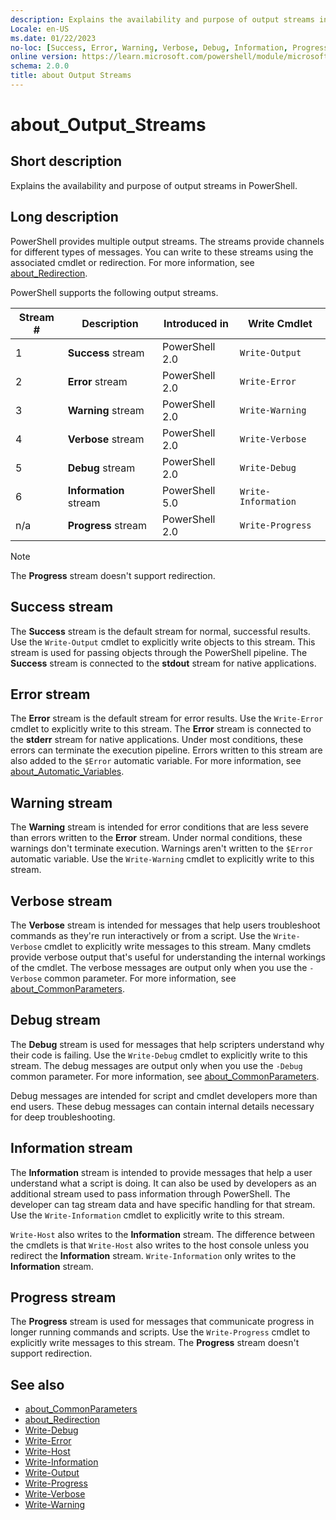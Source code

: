 ```yaml
---
description: Explains the availability and purpose of output streams in PowerShell.
Locale: en-US
ms.date: 01/22/2023
no-loc: [Success, Error, Warning, Verbose, Debug, Information, Progress]
online version: https://learn.microsoft.com/powershell/module/microsoft.powershell.core/about/about_output_streams?view=powershell-7.5&WT.mc_id=ps-gethelp
schema: 2.0.0
title: about Output Streams
---
```

# about_Output_Streams

## Short description
Explains the availability and purpose of output streams in PowerShell.

## Long description

PowerShell provides multiple output streams. The streams provide channels for
different types of messages. You can write to these streams using the
associated cmdlet or redirection. For more information, see
[about_Redirection][03].

PowerShell supports the following output streams.

| Stream # |      Description       | Introduced in  |    Write Cmdlet     |
| -------- | ---------------------- | -------------- | ------------------- |
| 1        | **Success** stream     | PowerShell 2.0 | `Write-Output`      |
| 2        | **Error** stream       | PowerShell 2.0 | `Write-Error`       |
| 3        | **Warning** stream     | PowerShell 2.0 | `Write-Warning`     |
| 4        | **Verbose** stream     | PowerShell 2.0 | `Write-Verbose`     |
| 5        | **Debug** stream       | PowerShell 2.0 | `Write-Debug`       |
| 6        | **Information** stream | PowerShell 5.0 | `Write-Information` |
| n/a      | **Progress** stream    | PowerShell 2.0 | `Write-Progress`    |

> [!NOTE]
> The **Progress** stream doesn't support redirection.

## Success stream

The **Success** stream is the default stream for normal, successful results.
Use the `Write-Output` cmdlet to explicitly write objects to this stream. This
stream is used for passing objects through the PowerShell pipeline. The
**Success** stream is connected to the **stdout** stream for native
applications.

## Error stream

The **Error** stream is the default stream for error results. Use the
`Write-Error` cmdlet to explicitly write to this stream. The **Error** stream
is connected to the **stderr** stream for native applications. Under most
conditions, these errors can terminate the execution pipeline. Errors written
to this stream are also added to the `$Error` automatic variable. For more
information, see [about_Automatic_Variables][01].

## Warning stream

The **Warning** stream is intended for error conditions that are less severe
than errors written to the **Error** stream. Under normal conditions, these
warnings don't terminate execution. Warnings aren't written to the `$Error`
automatic variable. Use the `Write-Warning` cmdlet to explicitly write to this
stream.

## Verbose stream

The **Verbose** stream is intended for messages that help users troubleshoot
commands as they're run interactively or from a script. Use the `Write-Verbose`
cmdlet to explicitly write messages to this stream. Many cmdlets provide
verbose output that's useful for understanding the internal workings of the
cmdlet. The verbose messages are output only when you use the `-Verbose` common
parameter. For more information, see [about_CommonParameters][02].

## Debug stream

The **Debug** stream is used for messages that help scripters understand why
their code is failing. Use the `Write-Debug` cmdlet to explicitly write to this
stream. The debug messages are output only when you use the `-Debug` common
parameter. For more information, see [about_CommonParameters][02].

Debug messages are intended for script and cmdlet developers more than end
users. These debug messages can contain internal details necessary for deep
troubleshooting.

## Information stream

The **Information** stream is intended to provide messages that help a user
understand what a script is doing. It can also be used by developers as an
additional stream used to pass information through PowerShell. The developer
can tag stream data and have specific handling for that stream. Use the
`Write-Information` cmdlet to explicitly write to this stream.

`Write-Host` also writes to the **Information** stream. The difference between
the cmdlets is that `Write-Host` also writes to the host console unless you
redirect the **Information** stream. `Write-Information` only writes to the
**Information** stream.

## Progress stream

The **Progress** stream is used for messages that communicate progress in
longer running commands and scripts. Use the `Write-Progress` cmdlet to
explicitly write messages to this stream. The **Progress** stream doesn't
support redirection.

## See also

- [about_CommonParameters][02]
- [about_Redirection][03]
- [Write-Debug][04]
- [Write-Error][05]
- [Write-Host][06]
- [Write-Information][07]
- [Write-Output][08]
- [Write-Progress][09]
- [Write-Verbose][10]
- [Write-Warning][11]

<!-- link references -->
[01]: about_Automatic_Variables.md
[02]: about_CommonParameters.md
[03]: about_Redirection.md
[04]: xref:Microsoft.PowerShell.Utility.Write-Debug
[05]: xref:Microsoft.PowerShell.Utility.Write-Error
[06]: xref:Microsoft.PowerShell.Utility.Write-Host
[07]: xref:Microsoft.PowerShell.Utility.Write-Information
[08]: xref:Microsoft.PowerShell.Utility.Write-Output
[09]: xref:Microsoft.PowerShell.Utility.Write-Progress
[10]: xref:Microsoft.PowerShell.Utility.Write-Verbose
[11]: xref:Microsoft.PowerShell.Utility.Write-Warning

